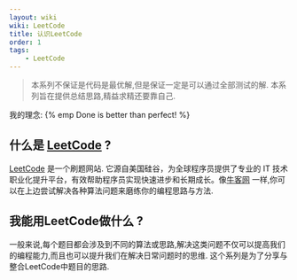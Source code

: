 ```yaml
---
layout: wiki
wiki: LeetCode
title: 认识LeetCode
order: 1
tags: 
    - LeetCode
---
```

> 本系列不保证是代码是最优解,但是保证一定是可以通过全部测试的解. 本系列旨在提供总结思路,精益求精还要靠自己. 

我的理念: {% emp Done is better than perfect! %}

<!-- more -->

## 什么是 [LeetCode](https://leetcode-cn.com/) ?

[LeetCode](https://leetcode-cn.com/) 是一个刷题网站. 它源自美国硅谷，为全球程序员提供了专业的 IT 技术职业化提升平台，有效帮助程序员实现快速进步和长期成长。像[牛客网](https://www.nowcoder.com/) 一样,你可以在上边尝试解决各种算法问题来磨练你的编程思路与方法.

## 我能用LeetCode做什么 ?

一般来说,每个题目都会涉及到不同的算法或思路,解决这类问题不仅可以提高我们的编程能力,而且也可以提升我们在解决日常问题时的思维. 这个系列是为了分享与整合LeetCode中题目的思路.
